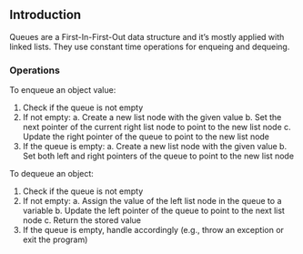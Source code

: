 ## Introduction

Queues are a First-In-First-Out data structure and it’s mostly applied with linked lists. They use constant time operations for enqueing and dequeing.

### Operations

To enqueue an object value: 

1. Check if the queue is not empty
2. If not empty:
   a. Create a new list node with the given value
   b. Set the next pointer of the current right list node to point to the new list node
   c. Update the right pointer of the queue to point to the new list node
3. If the queue is empty:
   a. Create a new list node with the given value
   b. Set both left and right pointers of the queue to point to the new list node

To dequeue an object:

1. Check if the queue is not empty
2. If not empty:
   a. Assign the value of the left list node in the queue to a variable
   b. Update the left pointer of the queue to point to the next list node
   c. Return the stored value
3. If the queue is empty, handle accordingly (e.g., throw an exception or exit the program)